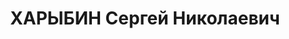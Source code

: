 ---
title: ХАРЫБИН Сергей Николаевич
description: 'Род. в 1906, г. Кисловодск, русский, обр.: низшее, член ВКП(б). Проживал:
  Красногвардейский р-н, с. Ладовская Балка. Зам. директора МТС

  Арестован 28.09.1937. Приговор: ВМН. Расстрелян'
---